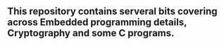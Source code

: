 ## This repository contains serveral bits covering across Embedded programming details, Cryptography and some C programs.
